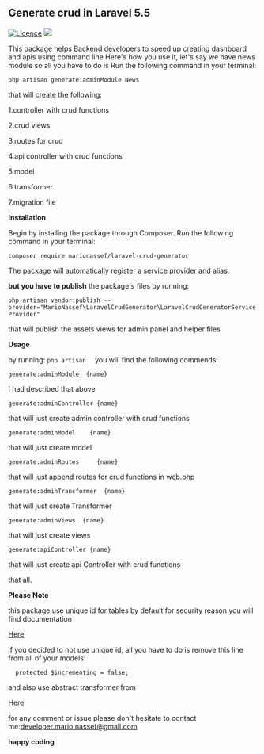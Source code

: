 <h2>Generate crud in Laravel 5.5</h2>

<a href="https://github.com/marionassef/laravel-crud-generator/blob/master/LICENSE" rel="nofollow"><img src="https://img.shields.io/github/license/marionassef/laravel-crud-generator.svg" alt="Licence" style="max-width:100%;"></a>
<a href="https://packagist.org/packages/marionassef/laravel-crud-generator" rel="nofollow"><img src="https://img.shields.io/github/issues/marionassef/laravel-crud-generator.svg" style="max-width:100%;"></a>

This package helps Backend developers to speed up creating dashboard and apis using command line 
Here's how you use it, let's say we have news module so all you have to do is Run the following command in your terminal:

`php artisan generate:adminModule News
`

that will create the following:

1.controller with crud functions
 
2.crud views

3.routes for crud 

4.api controller with crud functions

5.model 

6.transformer

7.migration file 


**Installation** 

Begin by installing the package through Composer. Run the following command in your terminal:

`composer require marionassef/laravel-crud-generator`

The package will automatically register a service provider and alias.

**but you have to publish** the package's files by running:

`php artisan vendor:publish --provider="MarioNassef\LaravelCrudGenerator\LaravelCrudGeneratorServiceProvider"`


that will publish the assets views for admin panel and helper files

**Usage**

by running:
`php artisan 
`
you will find the following commends:

` generate:adminModule  {name}
`

I had described that above

`generate:adminController {name}`

that will just create admin controller with crud functions


` generate:adminModel    {name}    
` 

that will just create model

`generate:adminRoutes     {name}  
` 

that will just append routes for crud functions in web.php 

`generate:adminTransformer  {name}
` 

that will just create Transformer

`generate:adminViews  {name}
` 

that will just create views 

`generate:apiController {name}
`

that will just create api Controller with crud functions 


that all.

**Please Note** 

this package use unique id for tables by default for security reason you will find documentation   
<p><a href="https://github.com/webpatser/laravel-uuid">Here</a> </p>

if you decided to not use unique id, all you have to do is remove this line from all of your models:

`   protected $incrementing = false;
`

and also use abstract transformer from <p><a href="https://github.com/themsaid/laravel-model-transformer">Here</a> </p>



for any comment or issue please don't hesitate to contact me:developer.mario.nassef@gmail.com


**happy coding**